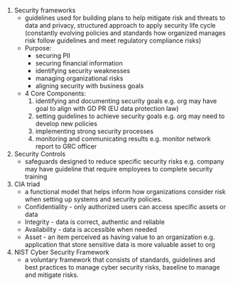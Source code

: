 1. Security frameworks
	- guidelines used for building plans to help mitigate risk and threats to data and privacy, structured approach to apply security life cycle (constantly evolving policies and standards how organized manages risk follow guidelines and meet regulatory compliance risks)
	- Purpose: 
		- securing PII
		- securing financial information
		- identifying security weaknesses
		- managing organizational risks
		- aligning security with business goals
	- 4 Core Components:
		1. identifying and documenting security goals e.g. org may have goal to align with GD PR (EU data protection law)
		2. setting guidelines to achieve security goals e.g. org may need to develop new policies
		3. implementing strong security processes
		4. monitoring and communicating results e.g. monitor network report to GRC officer
2. Security Controls
	- safeguards designed to reduce specific security risks e.g. company may have guideline that require employees to complete security training
3. CIA triad
	- a functional model that helps inform how organizations consider risk when setting up systems and security policies.
	- Confidentiality - only authorized users can access specific assets or data
	- Integrity - data is correct, authentic and reliable
	- Availability - data is accessible when needed
	- Asset - an item perceived as having value to an organization e.g. application that store sensitive data is more valuable asset to org
4. NIST Cyber Security Framework
	- a voluntary framework that consists of standards, guidelines and best practices to manage cyber security risks, baseline to manage and mitigate risks.